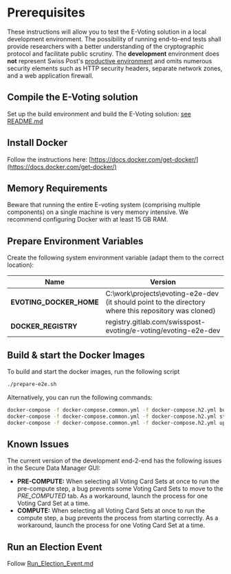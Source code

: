 # Prerequisites

These instructions will allow you to test the E-Voting solution in a local development environment. The possibility of running end-to-end tests shall provide researchers with a better understanding of the cryptographic protocol and facilitate public scrutiny. The **development** environment does **not** represent Swiss Post's [productive environment](https://gitlab.com/swisspost-evoting/e-voting/e-voting-documentation/-/blob/master/Operations/Infrastructure%20whitepaper%20of%20the%20Swiss%20Post%20voting%20system.md) and omits numerous security elements such as HTTP security headers, separate network zones, and a web application firewall.

## Compile the E-Voting solution

Set up the build environment and build the E-Voting solution: [see README.md](https://gitlab.com/swisspost-evoting/e-voting/e-voting)

## Install Docker

Follow the instructions here: [https://docs.docker.com/get-docker/](https://docs.docker.com/get-docker/)

## Memory Requirements

Beware that running the entire E-voting system (comprising multiple components) on a single machine is very memory intensive.
We recommend configuring Docker with at least 15 GB RAM.

## Prepare Environment Variables

Create the following system environment variable (adapt them to the correct location):

| Name     | Version    |
| --------|---------|
| **EVOTING_DOCKER_HOME**  | C:\work\projects\evoting-e2e-dev (it should point to the directory where this repository was cloned)    |
| **DOCKER_REGISTRY**  | registry.gitlab.com/swisspost-evoting/e-voting/evoting-e2e-dev

## Build & start the Docker Images

To build and start the docker images, run the following script

```sh
./prepare-e2e.sh
```

Alternatively, you can run the following commands:

```sh
docker-compose -f docker-compose.common.yml -f docker-compose.h2.yml build
docker-compose -f docker-compose.common.yml -f docker-compose.h2.yml stop
docker-compose -f docker-compose.common.yml -f docker-compose.h2.yml up -d --force-recreate
```

## Known Issues

The current version of the development end-2-end has the following issues in the Secure Data Manager GUI:

- **PRE-COMPUTE:** When selecting all Voting Card Sets at once to run the pre-compute step, a bug prevents some Voting Card Sets to move to the *PRE_COMPUTED* tab. As a workaround, launch the process for one Voting Card Set at a time.
- **COMPUTE:** When selecting all Voting Card Sets at once to run the compute step, a bug prevents the process from starting correctly. As a workaround, launch the process for one Voting Card Set at a time.

## Run an Election Event

Follow [Run_Election_Event.md](./Run_Election_Event.md)

